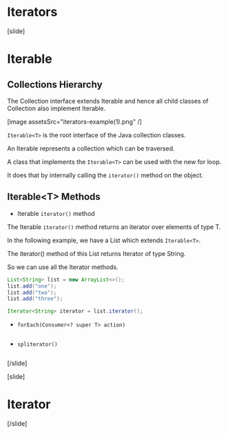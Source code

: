 
# Iterators

[slide]

# Iterable

## Collections Hierarchy

The Collection interface extends Iterable and hence all child classes of Collection also implement Iterable.

[image assetsSrc="iterators-example(1).png" /]

`Iterable<T>` is the root interface of the Java collection classes.

An Iterable represents a collection which can be traversed.

A class that implements the `Iterable<T>` can be used with the new for loop.

It does that by internally calling the `iterator()` method on the object.

## Iterable\<T\> Methods

- Iterable `iterator()` method

The Iterable `iterator()` method returns an iterator over elements of type T.

In the following example, we have a List which extends `Iterable<T>`.

The iterator() method of this List returns Iterator of type String.

So we can use all the Iterator methods.

```java
List<String> list = new ArrayList<>();
list.add("one");
list.add("two");
list.add("three");

Iterator<String> iterator = list.iterator();
```

- `forEach(Consumer<? super T> action)`

```java

```

- `spliterator()`

```java

```


[/slide]

[slide]

# Iterator

[/slide]

